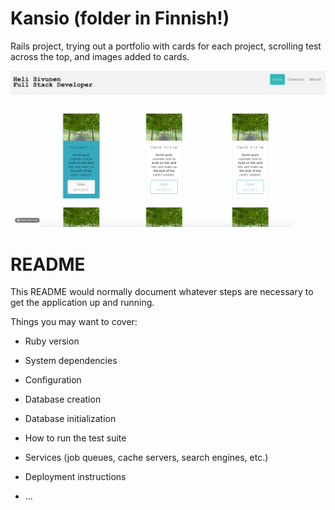 # Kansio (folder in Finnish!)

Rails project, trying out a portfolio with cards for each project, scrolling test  
across the top, and images added to cards.

<img src="/public/Kansio_screen_recording.gif"/>

# README

This README would normally document whatever steps are necessary to get the
application up and running.

Things you may want to cover:

* Ruby version

* System dependencies

* Configuration

* Database creation

* Database initialization

* How to run the test suite

* Services (job queues, cache servers, search engines, etc.)

* Deployment instructions

* ...
